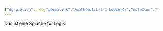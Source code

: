 ```yaml
---
{"dg-publish":true,"permalink":"/mathematik-2-1-kopie-4/","noteIcon":""}
---
```


Das ist eine Sprache für Logik.